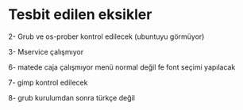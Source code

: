 # Tesbit edilen eksikler

2- Grub ve os-prober kontrol edilecek (ubuntuyu görmüyor)

3- Mservice çalışmıyor

6- matede caja çalışmıyor menü normal değil fe font seçimi yapılacak

7- gimp kontrol edilecek

8- grub kurulumdan sonra türkçe değil

